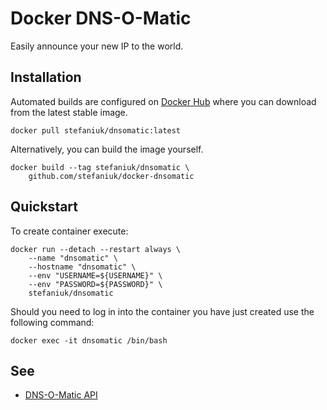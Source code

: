 Docker DNS-O-Matic
==================

Easily announce your new IP to the world.

Installation
------------

Automated builds are configured on [Docker Hub](https://hub.docker.com/r/stefaniuk/dnsomatic/) where you can download from the latest stable image.

    docker pull stefaniuk/dnsomatic:latest

Alternatively, you can build the image yourself.

    docker build --tag stefaniuk/dnsomatic \
        github.com/stefaniuk/docker-dnsomatic

Quickstart
----------

To create container execute:

    docker run --detach --restart always \
        --name "dnsomatic" \
        --hostname "dnsomatic" \
        --env "USERNAME=${USERNAME}" \
        --env "PASSWORD=${PASSWORD}" \
        stefaniuk/dnsomatic

Should you need to log in into the container you have just created use the following command:

    docker exec -it dnsomatic /bin/bash

See
---

 * [DNS-O-Matic API](https://www.dnsomatic.com/wiki/api)
